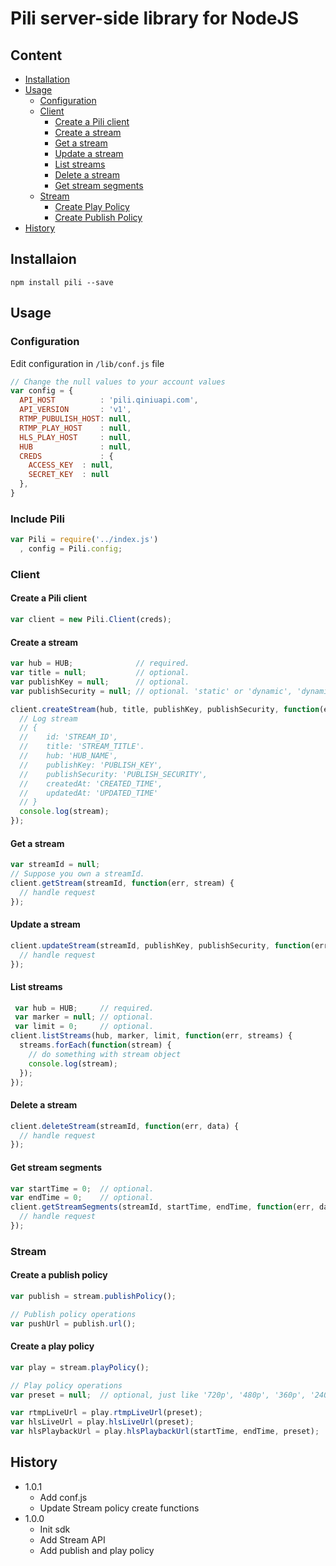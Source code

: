 # Pili server-side library for NodeJS

## Content

- [Installation](#Installation)
- [Usage](#Usage)
	- [Configuration](#Configuration)
	- [Client](#Client)
		- [Create a Pili client](#Create-a-Pili-client)
		- [Create a stream](#Create-a-stream)
		- [Get a stream](#Get-a-stream)
		- [Update a stream](#Update-a-stream)
		- [List streams](#List-streams)
		- [Delete a stream](#Delete-a-stream)
		- [Get stream segments](#Get-stream-segments)
	- [Stream](#Stream)
		- [Create Play Policy](#Create-Play-Policy)
		- [Create Publish Policy](#Create-Publish-Policy)
- [History](#History)

## Installaion

```
npm install pili --save
```

## Usage

### Configuration

Edit configuration in ```/lib/conf.js``` file
```javascript
// Change the null values to your account values
var config = {
  API_HOST          : 'pili.qiniuapi.com',
  API_VERSION       : 'v1',
  RTMP_PUBULISH_HOST: null,
  RTMP_PLAY_HOST    : null,
  HLS_PLAY_HOST     : null,
  HUB               : null,
  CREDS             : {
    ACCESS_KEY  : null,
    SECRET_KEY  : null
  },
}
```

### Include Pili

```javascript
var Pili = require('../index.js')
  , config = Pili.config;
```

### Client

#### Create a Pili client

```javascript
var client = new Pili.Client(creds);
```

#### Create a stream

```javascript
var hub = HUB;              // required.
var title = null;           // optional.
var publishKey = null;      // optional.
var publishSecurity = null; // optional. 'static' or 'dynamic', 'dynamic' as default.

client.createStream(hub, title, publishKey, publishSecurity, function(err, stream) {
  // Log stream
  // {
  //    id: 'STREAM_ID',
  //    title: 'STREAM_TITLE'.
  //    hub: 'HUB_NAME',
  //    publishKey: 'PUBLISH_KEY',
  //    publishSecurity: 'PUBLISH_SECURITY',
  //    createdAt: 'CREATED_TIME',
  //    updatedAt: 'UPDATED_TIME'
  // }
  console.log(stream);
});
```

#### Get a stream

```javascript
var streamId = null;
// Suppose you own a streamId.
client.getStream(streamId, function(err, stream) {
  // handle request
});
```

#### Update a stream

```javascript
client.updateStream(streamId, publishKey, publishSecurity, function(err, stream) {
  // handle request
});
```

#### List streams

```javascript
 var hub = HUB;     // required.
 var marker = null; // optional.
 var limit = 0;     // optional.
client.listStreams(hub, marker, limit, function(err, streams) {
  streams.forEach(function(stream) {
    // do something with stream object
    console.log(stream);
  });
});
```

#### Delete a stream

```javascript
client.deleteStream(streamId, function(err, data) {
  // handle request
});
```

#### Get stream segments

```javascript
var startTime = 0;  // optional.
var endTime = 0;    // optional.
client.getStreamSegments(streamId, startTime, endTime, function(err, data) {
  // handle request
});
```

### Stream

#### Create a publish policy

```javascript
var publish = stream.publishPolicy();

// Publish policy operations
var pushUrl = publish.url();
```

#### Create a play policy

```javascript
var play = stream.playPolicy();

// Play policy operations
var preset = null;  // optional, just like '720p', '480p', '360p', '240p'. All presets should be defined first.

var rtmpLiveUrl = play.rtmpLiveUrl(preset);
var hlsLiveUrl = play.hlsLiveUrl(preset);
var hlsPlaybackUrl = play.hlsPlaybackUrl(startTime, endTime, preset);
```

## History

- 1.0.1
	- Add conf.js
	- Update Stream policy create functions
- 1.0.0
	- Init sdk
	- Add Stream API
	- Add publish and play policy